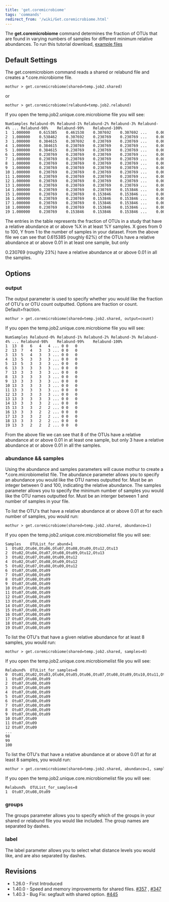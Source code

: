 ```yaml
---
title: 'get.coremicrobiome'
tags: 'commands'
redirect_from: '/wiki/Get.coremicrobiome.html'
---
```

The **get.coremicrobiome** command
determines the fraction of OTUs that are found in varying numbers of
samples for different minimum relative abundances. To run this tutorial
download, [ example files ](https://mothur.s3.us-east-2.amazonaws.com/wiki/_temp.job2.shared.zip)

## Default Settings

The get.coremicrobiom command reads a shared or relabund file and
creates a \*.core.microbiome file.

    mothur > get.coremicrobiome(shared=temp.job2.shared)

or

    mothur > get.coremicrobiome(relabund=temp.job2.relabund)

If you open the temp.job2.unique.core.microbiome file you will see:

    NumSamples Relabund-0% Relabund-1% Relabund-2% Relabund-3% Relabund-4% ... Relabund-98%    Relabund-99%    Relabund-100%   
    1  1.000000    0.615385    0.461538    0.307692    0.307692 ...    0.000000    0.000000    0.000000    
    2  1.000000    0.538462    0.307692    0.230769    0.230769 ...    0.000000    0.000000    0.000000    
    3  1.000000    0.384615    0.307692    0.230769    0.230769 ...    0.000000    0.000000    0.000000    
    4  1.000000    0.384615    0.230769    0.230769    0.230769 ...    0.000000    0.000000    0.000000    
    5  1.000000    0.384615    0.230769    0.230769    0.230769 ...    0.000000    0.000000    0.000000    
    6  1.000000    0.230769    0.230769    0.230769    0.230769 ...    0.000000    0.000000    0.000000    
    7  1.000000    0.230769    0.230769    0.230769    0.230769 ...    0.000000    0.000000    0.000000    
    8  1.000000    0.230769    0.230769    0.230769    0.230769 ...    0.000000    0.000000    0.000000    
    9  1.000000    0.230769    0.230769    0.230769    0.230769 ...    0.000000    0.000000    0.000000    
    10 1.000000    0.230769    0.230769    0.230769    0.230769 ...    0.000000    0.000000    0.000000    
    11 1.000000    0.230769    0.230769    0.230769    0.230769 ...    0.000000    0.000000    0.000000    
    12 1.000000    0.230769    0.230769    0.230769    0.230769 ...    0.000000    0.000000    0.000000    
    13 1.000000    0.230769    0.230769    0.230769    0.230769 ...    0.000000    0.000000    0.000000    
    14 1.000000    0.230769    0.230769    0.230769    0.153846 ...    0.000000    0.000000    0.000000    
    15 1.000000    0.230769    0.230769    0.153846    0.153846 ...    0.000000    0.000000    0.000000    
    16 1.000000    0.230769    0.230769    0.153846    0.153846 ...    0.000000    0.000000    0.000000    
    17 1.000000    0.230769    0.230769    0.153846    0.153846 ...    0.000000    0.000000    0.000000    
    18 1.000000    0.230769    0.230769    0.153846    0.153846 ...    0.000000    0.000000    0.000000    
    19 1.000000    0.230769    0.153846    0.153846    0.153846 ...    0.000000    0.000000    0.000000    

The entries in the table represents the fraction of OTUs in a study that
have a relative abundance at or above %X in at least %Y samples. X goes
from 0 to 100, Y from 1 to the number of samples in your dataset. From
the above file we can see that 0.615385 (roughly 62%) of the OTUs have a
relative abundance at or above 0.01 in at least one sample, but only

0\.230769 (roughly 23%) have a relative abundance at or above 0.01 in all
the samples.

## Options

### output

The output parameter is used to specify whether you would like the
fraction of OTU\'s or OTU count outputted. Options are fraction or
count. Default=fraction.

    mothur > get.coremicrobiome(shared=temp.job2.shared, output=count)

If you open the temp.job2.unique.core.microbiome file you will see:

    NumSamples Relabund-0% Relabund-1% Relabund-2% Relabund-3% Relabund-4% ... Relabund-98%    Relabund-99%    Relabund-100%   
    1  13  8   6   4   4 ... 0 0   0   
    2  13  7   4   3   3 ... 0 0   0   
    3  13  5   4   3   3 ... 0 0   0   
    4  13  5   3   3   3 ... 0 0   0   
    5  13  5   3   3   3 ... 0 0   0   
    6  13  3   3   3   3 ... 0 0   0   
    7  13  3   3   3   3 ... 0 0   0   
    8  13  3   3   3   3 ... 0 0   0   
    9  13  3   3   3   3 ... 0 0   0   
    10 13  3   3   3   3 ... 0 0   0   
    11 13  3   3   3   3 ... 0 0   0   
    12 13  3   3   3   3 ... 0 0   0   
    13 13  3   3   3   3 ... 0 0   0   
    14 13  3   3   3   2 ... 0 0   0   
    15 13  3   3   2   2 ... 0 0   0   
    16 13  3   3   2   2 ... 0 0   0   
    17 13  3   3   2   2 ... 0 0   0   
    18 13  3   3   2   2 ... 0 0   0   
    19 13  3   2   2   2 ... 0 0   0   

From the above file we can see that 8 of the OTUs have a relative
abundance at or above 0.01 in at least one sample, but only 3 have a
relative abundance at or above 0.01 in all the samples.

### abundance && samples

Using the abundance and samples parameters will cause mothur to create a
\*.core.microbiomelist file. The abundance parameter allows you to
specify an abundance you would like the OTU names outputted for. Must be
an integer between 0 and 100, indicating the relative abundance. The
samples parameter allows you to specify the minimum number of samples
you would like the OTU names outputted for. Must be an interger between
1 and number of samples in your file.

To list the OTU\'s that have a relative abundance at or above 0.01 at
for each number of samples, you would run:

    mothur > get.coremicrobiome(shared=temp.job2.shared, abundance=1)

If you open the temp.job2.unique.core.microbiomelist file you will see:

    Samples    OTUList_for_abund=1
    1  Otu02,Otu04,Otu06,Otu07,Otu08,Otu09,Otu12,Otu13
    2  Otu02,Otu04,Otu07,Otu08,Otu09,Otu12,Otu13
    3  Otu02,Otu07,Otu08,Otu09,Otu12
    4  Otu02,Otu07,Otu08,Otu09,Otu12
    5  Otu02,Otu07,Otu08,Otu09,Otu12
    6  Otu07,Otu08,Otu09
    7  Otu07,Otu08,Otu09
    8  Otu07,Otu08,Otu09
    9  Otu07,Otu08,Otu09
    10 Otu07,Otu08,Otu09
    11 Otu07,Otu08,Otu09
    12 Otu07,Otu08,Otu09
    13 Otu07,Otu08,Otu09
    14 Otu07,Otu08,Otu09
    15 Otu07,Otu08,Otu09
    16 Otu07,Otu08,Otu09
    17 Otu07,Otu08,Otu09
    18 Otu07,Otu08,Otu09
    19 Otu07,Otu08,Otu09

To list the OTU\'s that have a given relative abundance for at least 8
samples, you would run:

    mothur > get.coremicrobiome(shared=temp.job2.shared, samples=8)

If you open the temp.job2.unique.core.microbiomelist file you will see:

    Relabund%  OTUList_for_samples=8
    0  Otu01,Otu02,Otu03,Otu04,Otu05,Otu06,Otu07,Otu08,Otu09,Otu10,Otu11,Otu12,Otu13
    1  Otu07,Otu08,Otu09
    2  Otu07,Otu08,Otu09
    3  Otu07,Otu08,Otu09
    4  Otu07,Otu08,Otu09
    5  Otu07,Otu08,Otu09
    6  Otu07,Otu08,Otu09
    7  Otu07,Otu08,Otu09
    8  Otu07,Otu08,Otu09
    9  Otu07,Otu08,Otu09
    10 Otu07,Otu09
    11 Otu07,Otu09
    12 Otu07,Otu09
    ...    
    98 
    99 
    100    

To list the OTU\'s that have a relative abundance at or above 0.01 at
for at least 8 samples, you would run:

    mothur > get.coremicrobiome(shared=temp.job2.shared, abundance=1, samples=8)

If you open the temp.job2.unique.core.microbiomelist file you will see:

    Relabund%  OTUList_for_samples=8
    1  Otu07,Otu08,Otu09

### groups

The groups parameter allows you to specify which of the groups in your
shared or relabund file you would like included. The group names are
separated by dashes.

### label

The label parameter allows you to select what distance levels you would
like, and are also separated by dashes.

## Revisions

-   1.26.0 - First Introduced
-   1.40.0 - Speed and memory improvements for shared files.
    [\#357](https://github.com/mothur/mothur/issues/357) ,
    [\#347](https://github.com/mothur/mothur/issues/347)
-   1.40.3 - Bug Fix: segfault with shared option.
    [\#445](https://github.com/mothur/mothur/issues/445)



